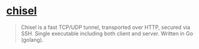 # [chisel](https://github.com/jpillora/chisel)

> Chisel is a fast TCP/UDP tunnel, transported over HTTP, secured via SSH. Single executable including both client and server. Written in Go (golang).
